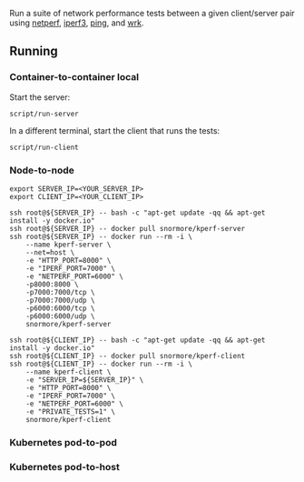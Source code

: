 Run a suite of network performance tests between a given client/server pair using [netperf], [iperf3], [ping], and [wrk].

## Running

### Container-to-container local

Start the server:

```
script/run-server
```

In a different terminal, start the client that runs the tests:

```
script/run-client
```

### Node-to-node

```
export SERVER_IP=<YOUR_SERVER_IP>
export CLIENT_IP=<YOUR_CLIENT_IP>
```

```
ssh root@${SERVER_IP} -- bash -c "apt-get update -qq && apt-get install -y docker.io"
ssh root@${SERVER_IP} -- docker pull snormore/kperf-server
ssh root@${SERVER_IP} -- docker run --rm -i \
    --name kperf-server \
    --net=host \
    -e "HTTP_PORT=8000" \
    -e "IPERF_PORT=7000" \
    -e "NETPERF_PORT=6000" \
    -p8000:8000 \
    -p7000:7000/tcp \
    -p7000:7000/udp \
    -p6000:6000/tcp \
    -p6000:6000/udp \
    snormore/kperf-server
```

```
ssh root@${CLIENT_IP} -- bash -c "apt-get update -qq && apt-get install -y docker.io"
ssh root@${CLIENT_IP} -- docker pull snormore/kperf-client
ssh root@${CLIENT_IP} -- docker run --rm -i \
    --name kperf-client \
    -e "SERVER_IP=${SERVER_IP}" \
    -e "HTTP_PORT=8000" \
    -e "IPERF_PORT=7000" \
    -e "NETPERF_PORT=6000" \
    -e "PRIVATE_TESTS=1" \
    snormore/kperf-client
```

[netperf]: https://hewlettpackard.github.io/netperf/
[iperf3]: https://iperf.fr/
[ping]: https://linux.die.net/man/8/ping
[wrk]: https://github.com/wg/wrk

### Kubernetes pod-to-pod

### Kubernetes pod-to-host
